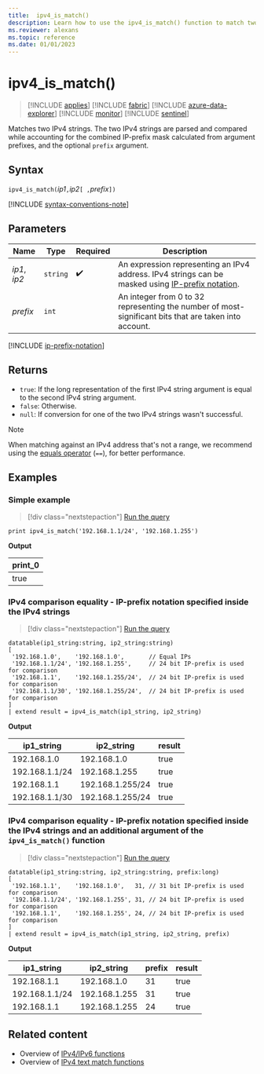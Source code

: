 ```yaml
---
title:  ipv4_is_match()
description: Learn how to use the ipv4_is_match() function to match two IPv4 strings.
ms.reviewer: alexans
ms.topic: reference
ms.date: 01/01/2023
---
```

# ipv4_is_match()

> [!INCLUDE [applies](../includes/applies-to-version/applies.md)] [!INCLUDE [fabric](../includes/applies-to-version/fabric.md)] [!INCLUDE [azure-data-explorer](../includes/applies-to-version/azure-data-explorer.md)] [!INCLUDE [monitor](../includes/applies-to-version/monitor.md)] [!INCLUDE [sentinel](../includes/applies-to-version/sentinel.md)]

Matches two IPv4 strings. The two IPv4 strings are parsed and compared while accounting for the combined IP-prefix mask calculated from argument prefixes, and the optional `prefix` argument.

## Syntax

`ipv4_is_match(`*ip1*`,`*ip2*`[ ,`*prefix*`])`

[!INCLUDE [syntax-conventions-note](../includes/syntax-conventions-note.md)]

## Parameters

| Name | Type | Required | Description |
|--|--|--|--|
| *ip1*, *ip2*| `string` |  :heavy_check_mark: | An expression representing an IPv4 address. IPv4 strings can be masked using [IP-prefix notation](#ip-prefix-notation).|
| *prefix*| `int` | | An integer from 0 to 32 representing the number of most-significant bits that are taken into account.|

[!INCLUDE [ip-prefix-notation](../includes/ip-prefix-notation.md)]

## Returns

* `true`: If the long representation of the first IPv4 string argument is equal to the second IPv4 string argument.
* `false`: Otherwise.
* `null`: If conversion for one of the two IPv4 strings wasn't successful.

>[!NOTE]
> When matching against an IPv4 address that's not a range, we recommend using the [equals operator](equals-cs-operator.md) (`==`), for better performance.

## Examples

### Simple example

> [!div class="nextstepaction"]
> <a href="https://dataexplorer.azure.com/clusters/help/databases/Samples?query=H4sIAAAAAAAAA51Quw6CQBDs+YrtkAQ57gSjJpYWdvbGkAMO3YTHeXcYCj/eTbCAUOlssclkZ3YypXQ0ea1WqHlmncH2fhhXCKjFnAq8qwc+34uIb3cRj2I/BMKSITAGp2cvazhf7EzEmUjoasKINP3KSCQSyNGRaq2NqnAAtNBbVULVGSi6RkuDtmvnloscZDm++duSbeJFyt8tb94b1OBUW4JRtq8dHKnWV5KhzRrpisek92nhwQew+y1lmQEAAA==)" target="_blank">Run the query</a>

``` kusto
print ipv4_is_match('192.168.1.1/24', '192.168.1.255')
```

**Output**

|print_0|
|---|
|true |

### IPv4 comparison equality - IP-prefix notation specified inside the IPv4 strings

> [!div class="nextstepaction"]
> <a href="https://dataexplorer.azure.com/clusters/help/databases/Samples?query=H4sIAAAAAAAAA51Quw6CQBDs+YrtkAQ57gSjJpYWdvbGkAMO3YTHeXcYCj/eTbCAUOlssclkZ3YypXQ0ea1WqHlmncH2fhhXCKjFnAq8qwc+34uIb3cRj2I/BMKSITAGp2cvazhf7EzEmUjoasKINP3KSCQSyNGRaq2NqnAAtNBbVULVGSi6RkuDtmvnloscZDm++duSbeJFyt8tb94b1OBUW4JRtq8dHKnWV5KhzRrpisek92nhwQew+y1lmQEAAA==" target="_blank">Run the query</a>

```kusto
datatable(ip1_string:string, ip2_string:string)
[
 '192.168.1.0',    '192.168.1.0',       // Equal IPs
 '192.168.1.1/24', '192.168.1.255',     // 24 bit IP-prefix is used for comparison
 '192.168.1.1',    '192.168.1.255/24',  // 24 bit IP-prefix is used for comparison
 '192.168.1.1/30', '192.168.1.255/24',  // 24 bit IP-prefix is used for comparison
]
| extend result = ipv4_is_match(ip1_string, ip2_string)
```

**Output**

|ip1_string|ip2_string|result|
|---|---|---|
|192.168.1.0|192.168.1.0|true|
|192.168.1.1/24|192.168.1.255|true|
|192.168.1.1|192.168.1.255/24|true|
|192.168.1.1/30|192.168.1.255/24|true|

### IPv4 comparison equality - IP-prefix notation specified inside the IPv4 strings and an additional argument of the `ipv4_is_match()` function

> [!div class="nextstepaction"]
> <a href="https://dataexplorer.azure.com/clusters/help/databases/Samples?query=H4sIAAAAAAAAA52QvQrCMBCA9z7FbbVQWxNT0YIP4OYuUvqT1oM2CUkqHXx4g1WIOundcPANH8fXlNZt1fMFKlIYq1F0+XxiQEU/kdK8xSnvpeii4BRASHY0IZttQhISxuDGI6sHWZMY0tQdqNDC4bicHYAGRsMbaKWGWg6q1GikeFemlDmHR2iWOfBUUvaH8uvLWUnZT8pzcAM+WS4a0NyMvYW9y3VlBZpiKG198Xr6IV8FozvG3oupeQEAAA==" target="_blank">Run the query</a>

```kusto
datatable(ip1_string:string, ip2_string:string, prefix:long)
[
 '192.168.1.1',    '192.168.1.0',   31, // 31 bit IP-prefix is used for comparison
 '192.168.1.1/24', '192.168.1.255', 31, // 24 bit IP-prefix is used for comparison
 '192.168.1.1',    '192.168.1.255', 24, // 24 bit IP-prefix is used for comparison
]
| extend result = ipv4_is_match(ip1_string, ip2_string, prefix)
```

**Output**

|ip1_string|ip2_string|prefix|result|
|---|---|---|---|
|192.168.1.1|192.168.1.0|31|true|
|192.168.1.1/24|192.168.1.255|31|true|
|192.168.1.1|192.168.1.255|24|true|

## Related content

* Overview of [IPv4/IPv6 functions](scalar-functions.md#ipv4ipv6-functions)
* Overview of [IPv4 text match functions](scalar-functions.md#ipv4-text-match-functions)
